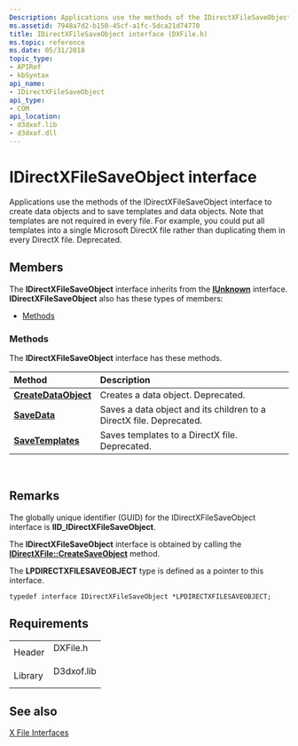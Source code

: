 ```yaml
---
Description: Applications use the methods of the IDirectXFileSaveObject interface to create data objects and to save templates and data objects.
ms.assetid: 7948a7d2-b150-45cf-a1fc-5dca21d74770
title: IDirectXFileSaveObject interface (DXFile.h)
ms.topic: reference
ms.date: 05/31/2018
topic_type: 
- APIRef
- kbSyntax
api_name: 
- IDirectXFileSaveObject
api_type: 
- COM
api_location: 
- d3dxof.lib
- d3dxof.dll
---
```


# IDirectXFileSaveObject interface

Applications use the methods of the IDirectXFileSaveObject interface to create data objects and to save templates and data objects. Note that templates are not required in every file. For example, you could put all templates into a single Microsoft DirectX file rather than duplicating them in every DirectX file. Deprecated.

## Members

The **IDirectXFileSaveObject** interface inherits from the [**IUnknown**](https://msdn.microsoft.com/library/ms680509(v=VS.85).aspx) interface. **IDirectXFileSaveObject** also has these types of members:

-   [Methods](#methods)

### Methods

The **IDirectXFileSaveObject** interface has these methods.



| Method                                                               | Description                                                                    |
|:---------------------------------------------------------------------|:-------------------------------------------------------------------------------|
| [**CreateDataObject**](idirectxfilesaveobject--createdataobject.md) | Creates a data object. Deprecated.<br/>                                  |
| [**SaveData**](idirectxfilesaveobject--savedata.md)                 | Saves a data object and its children to a DirectX file. Deprecated.<br/> |
| [**SaveTemplates**](idirectxfilesaveobject--savetemplates.md)       | Saves templates to a DirectX file. Deprecated.<br/>                      |



 

## Remarks

The globally unique identifier (GUID) for the IDirectXFileSaveObject interface is **IID\_IDirectXFileSaveObject**.

The **IDirectXFileSaveObject** interface is obtained by calling the [**IDirectXFile::CreateSaveObject**](idirectxfile--createsaveobject.md) method.

The **LPDIRECTXFILESAVEOBJECT** type is defined as a pointer to this interface.


```
typedef interface IDirectXFileSaveObject *LPDIRECTXFILESAVEOBJECT;
```



## Requirements



|                    |                                                                                       |
|--------------------|---------------------------------------------------------------------------------------|
| Header<br/>  | <dl> <dt>DXFile.h</dt> </dl>   |
| Library<br/> | <dl> <dt>D3dxof.lib</dt> </dl> |



## See also

<dl> <dt>

[X File Interfaces](dx9-graphics-reference-x-file-interfaces.md)
</dt> </dl>

 

 




